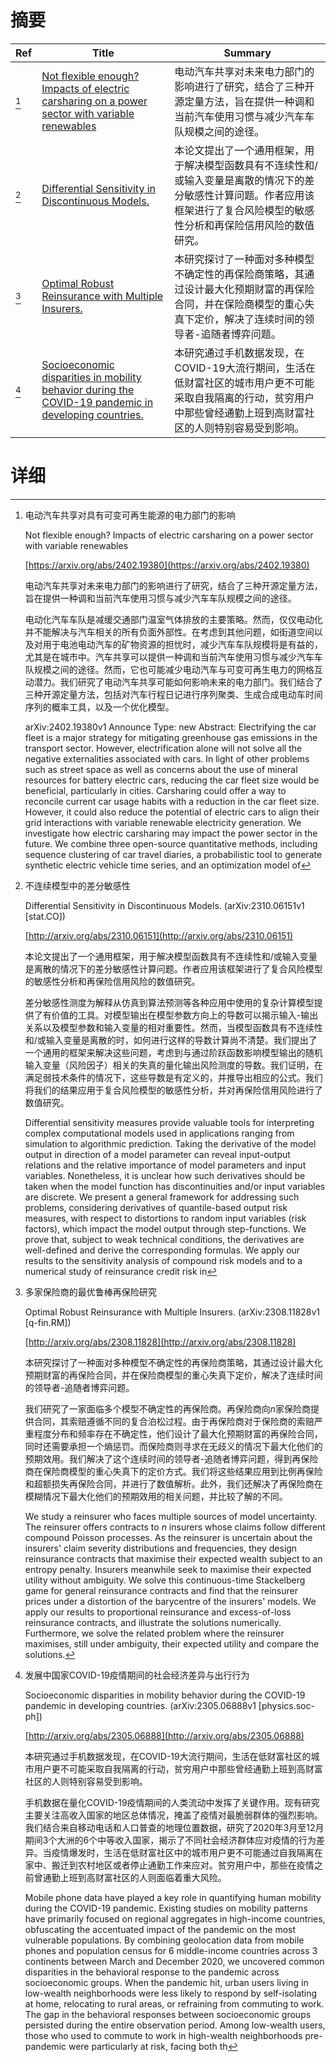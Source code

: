 # 摘要

| Ref | Title | Summary |
| --- | --- | --- |
| [^1] | [Not flexible enough? Impacts of electric carsharing on a power sector with variable renewables](https://arxiv.org/abs/2402.19380) | 电动汽车共享对未来电力部门的影响进行了研究，结合了三种开源定量方法，旨在提供一种调和当前汽车使用习惯与减少汽车车队规模之间的途径。 |
| [^2] | [Differential Sensitivity in Discontinuous Models.](http://arxiv.org/abs/2310.06151) | 本论文提出了一个通用框架，用于解决模型函数具有不连续性和/或输入变量是离散的情况下的差分敏感性计算问题。作者应用该框架进行了复合风险模型的敏感性分析和再保险信用风险的数值研究。 |
| [^3] | [Optimal Robust Reinsurance with Multiple Insurers.](http://arxiv.org/abs/2308.11828) | 本研究探讨了一种面对多种模型不确定性的再保险商策略，其通过设计最大化预期财富的再保险合同，并在保险商模型的重心失真下定价，解决了连续时间的领导者-追随者博弈问题。 |
| [^4] | [Socioeconomic disparities in mobility behavior during the COVID-19 pandemic in developing countries.](http://arxiv.org/abs/2305.06888) | 本研究通过手机数据发现，在COVID-19大流行期间，生活在低财富社区的城市用户更不可能采取自我隔离的行动，贫穷用户中那些曾经通勤上班到高财富社区的人则特别容易受到影响。 |

# 详细

[^1]: 电动汽车共享对具有可变可再生能源的电力部门的影响

    Not flexible enough? Impacts of electric carsharing on a power sector with variable renewables

    [https://arxiv.org/abs/2402.19380](https://arxiv.org/abs/2402.19380)

    电动汽车共享对未来电力部门的影响进行了研究，结合了三种开源定量方法，旨在提供一种调和当前汽车使用习惯与减少汽车车队规模之间的途径。

    

    电动化汽车车队是减缓交通部门温室气体排放的主要策略。然而，仅仅电动化并不能解决与汽车相关的所有负面外部性。在考虑到其他问题，如街道空间以及对用于电池电动汽车的矿物资源的担忧时，减少汽车车队规模将是有益的，尤其是在城市中。汽车共享可以提供一种调和当前汽车使用习惯与减少汽车车队规模之间的途径。然而，它也可能减少电动汽车与可变可再生电力的网格互动潜力。我们研究了电动汽车共享可能如何影响未来的电力部门。我们结合了三种开源定量方法，包括对汽车行程日记进行序列聚类、生成合成电动车时间序列的概率工具，以及一个优化模型。

    arXiv:2402.19380v1 Announce Type: new  Abstract: Electrifying the car fleet is a major strategy for mitigating greenhouse gas emissions in the transport sector. However, electrification alone will not solve all the negative externalities associated with cars. In light of other problems such as street space as well as concerns about the use of mineral resources for battery electric cars, reducing the car fleet size would be beneficial, particularly in cities. Carsharing could offer a way to reconcile current car usage habits with a reduction in the car fleet size. However, it could also reduce the potential of electric cars to align their grid interactions with variable renewable electricity generation. We investigate how electric carsharing may impact the power sector in the future. We combine three open-source quantitative methods, including sequence clustering of car travel diaries, a probabilistic tool to generate synthetic electric vehicle time series, and an optimization model of 
    
[^2]: 不连续模型中的差分敏感性

    Differential Sensitivity in Discontinuous Models. (arXiv:2310.06151v1 [stat.CO])

    [http://arxiv.org/abs/2310.06151](http://arxiv.org/abs/2310.06151)

    本论文提出了一个通用框架，用于解决模型函数具有不连续性和/或输入变量是离散的情况下的差分敏感性计算问题。作者应用该框架进行了复合风险模型的敏感性分析和再保险信用风险的数值研究。

    

    差分敏感性测度为解释从仿真到算法预测等各种应用中使用的复杂计算模型提供了有价值的工具。对模型输出在模型参数方向上的导数可以揭示输入-输出关系以及模型参数和输入变量的相对重要性。然而，当模型函数具有不连续性和/或输入变量是离散的时，如何进行这样的导数计算尚不清楚。我们提出了一个通用的框架来解决这些问题，考虑到与通过阶跃函数影响模型输出的随机输入变量（风险因子）相关的失真的量化输出风险测度的导数。我们证明，在满足弱技术条件的情况下，这些导数是有定义的，并推导出相应的公式。我们将我们的结果应用于复合风险模型的敏感性分析，并对再保险信用风险进行了数值研究。

    Differential sensitivity measures provide valuable tools for interpreting complex computational models used in applications ranging from simulation to algorithmic prediction. Taking the derivative of the model output in direction of a model parameter can reveal input-output relations and the relative importance of model parameters and input variables. Nonetheless, it is unclear how such derivatives should be taken when the model function has discontinuities and/or input variables are discrete. We present a general framework for addressing such problems, considering derivatives of quantile-based output risk measures, with respect to distortions to random input variables (risk factors), which impact the model output through step-functions. We prove that, subject to weak technical conditions, the derivatives are well-defined and derive the corresponding formulas. We apply our results to the sensitivity analysis of compound risk models and to a numerical study of reinsurance credit risk in
    
[^3]: 多家保险商的最优鲁棒再保险研究

    Optimal Robust Reinsurance with Multiple Insurers. (arXiv:2308.11828v1 [q-fin.RM])

    [http://arxiv.org/abs/2308.11828](http://arxiv.org/abs/2308.11828)

    本研究探讨了一种面对多种模型不确定性的再保险商策略，其通过设计最大化预期财富的再保险合同，并在保险商模型的重心失真下定价，解决了连续时间的领导者-追随者博弈问题。

    

    我们研究了一家面临多个模型不确定性的再保险商。再保险商向$n$家保险商提供合同，其索赔遵循不同的复合泊松过程。由于再保险商对于保险商的索赔严重程度分布和频率存在不确定性，他们设计了最大化预期财富的再保险合同，同时还需要承担一个熵惩罚。而保险商则寻求在无歧义的情况下最大化他们的预期效用。我们解决了这个连续时间的领导者-追随者博弈问题，得到再保险商在保险商模型的重心失真下的定价方式。我们将这些结果应用到比例再保险和超额损失再保险合同，并进行了数值解析。此外，我们还解决了再保险商在模糊情况下最大化他们的预期效用的相关问题，并比较了解的不同。

    We study a reinsurer who faces multiple sources of model uncertainty. The reinsurer offers contracts to $n$ insurers whose claims follow different compound Poisson processes. As the reinsurer is uncertain about the insurers' claim severity distributions and frequencies, they design reinsurance contracts that maximise their expected wealth subject to an entropy penalty. Insurers meanwhile seek to maximise their expected utility without ambiguity. We solve this continuous-time Stackelberg game for general reinsurance contracts and find that the reinsurer prices under a distortion of the barycentre of the insurers' models. We apply our results to proportional reinsurance and excess-of-loss reinsurance contracts, and illustrate the solutions numerically. Furthermore, we solve the related problem where the reinsurer maximises, still under ambiguity, their expected utility and compare the solutions.
    
[^4]: 发展中国家COVID-19疫情期间的社会经济差异与出行行为

    Socioeconomic disparities in mobility behavior during the COVID-19 pandemic in developing countries. (arXiv:2305.06888v1 [physics.soc-ph])

    [http://arxiv.org/abs/2305.06888](http://arxiv.org/abs/2305.06888)

    本研究通过手机数据发现，在COVID-19大流行期间，生活在低财富社区的城市用户更不可能采取自我隔离的行动，贫穷用户中那些曾经通勤上班到高财富社区的人则特别容易受到影响。

    

    手机数据在量化COVID-19疫情期间的人类流动中发挥了关键作用。现有研究主要关注高收入国家的地区总体情况，掩盖了疫情对最脆弱群体的强烈影响。我们结合来自移动电话和人口普查的地理位置数据，研究了2020年3月至12月期间3个大洲的6个中等收入国家，揭示了不同社会经济群体应对疫情的行为差异。当疫情爆发时，生活在低财富社区中的城市用户更不可能通过自我隔离在家中、搬迁到农村地区或者停止通勤工作来应对。贫穷用户中，那些在疫情之前曾通勤上班到高财富社区的人则面临着重大风险。

    Mobile phone data have played a key role in quantifying human mobility during the COVID-19 pandemic. Existing studies on mobility patterns have primarily focused on regional aggregates in high-income countries, obfuscating the accentuated impact of the pandemic on the most vulnerable populations. By combining geolocation data from mobile phones and population census for 6 middle-income countries across 3 continents between March and December 2020, we uncovered common disparities in the behavioral response to the pandemic across socioeconomic groups. When the pandemic hit, urban users living in low-wealth neighborhoods were less likely to respond by self-isolating at home, relocating to rural areas, or refraining from commuting to work. The gap in the behavioral responses between socioeconomic groups persisted during the entire observation period. Among low-wealth users, those who used to commute to work in high-wealth neighborhoods pre-pandemic were particularly at risk, facing both th
    

